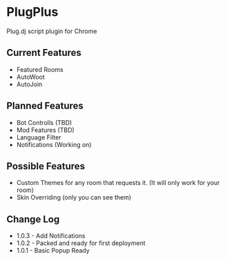 PlugPlus
=====

Plug.dj script plugin for Chrome

Current Features
------------------------
* Featured Rooms
* AutoWoot
* AutoJoin


Planned Features
------------------------
* Bot Controlls (TBD)
* Mod Features (TBD)
* Language Filter
* Notifications (Working on)


Possible Features
------------------------
* Custom Themes for any room that requests it. (It will only work for your room)
* Skin Overriding (only you can see them)


Change Log
------------------------
* 1.0.3 - Add Notifications
* 1.0.2 - Packed and ready for first deployment
* 1.0.1 - Basic Popup Ready
